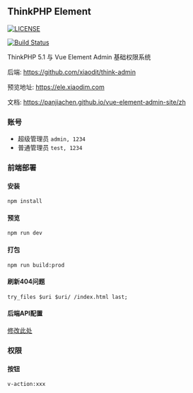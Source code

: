 ## ThinkPHP Element

[![LICENSE](https://img.shields.io/badge/license-Anti%20996-blue.svg)](https://github.com/996icu/996.ICU/blob/master/LICENSE)

[![Build Status](https://travis-ci.org/xiaodit/think-element.svg?branch=master)](https://travis-ci.org/xiaodit/think-element)

ThinkPHP 5.1 与 Vue Element Admin 基础权限系统  

后端: https://github.com/xiaodit/think-admin  

预览地址: https://ele.xiaodim.com

文档: https://panjiachen.github.io/vue-element-admin-site/zh  

### 账号
* 超级管理员 `admin, 1234` 
* 普通管理员 `test, 1234`

### 前端部署
#### 安装
```
npm install
```
#### 预览
```
npm run dev
```
#### 打包
```
npm run build:prod
```
#### 刷新404问题
```nginx
try_files $uri $uri/ /index.html last;
```
#### 后端API配置
[修改此处](https://github.com/xiaodit/think-element/blob/master/config/dev.env.js#L4)

### 权限
#### 按钮
```
v-action:xxx
```
